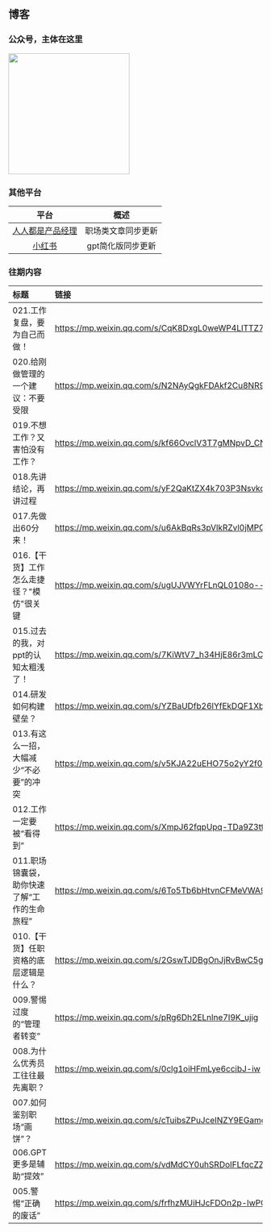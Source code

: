## 博客
### 公众号，主体在这里
<img src="https://github.com/user-attachments/assets/1a6c6fe1-61bc-440e-9295-2ea2e3e61628" width="240">

### 其他平台
| 平台 | 概述 |
|:----:|:----:|
| [人人都是产品经理](https://www.woshipm.com/u/1593272) | 职场类文章同步更新 |
| [小红书](https://www.xiaohongshu.com/user/profile/6673e18300000000070063a2) | gpt简化版同步更新 |

### 往期内容
| 标题 | 链接 |
|:-|:-|
| 021.工作复盘，要为自己而做！ | https://mp.weixin.qq.com/s/CqK8DxgL0weWP4LITTZ7Dg |
| 020.给刚做管理的一个建议：不要受限 | https://mp.weixin.qq.com/s/N2NAyQgkFDAkf2Cu8NR9Fg |
| 019.不想工作？又害怕没有工作？ | https://mp.weixin.qq.com/s/kf66OvclV3T7gMNpvD_CNQ |
| 018.先讲结论，再讲过程 | https://mp.weixin.qq.com/s/yF2QaKtZX4k703P3Nsvkcw |
| 017.先做出60分来！ | https://mp.weixin.qq.com/s/u6AkBqRs3pVlkRZvl0jMPQ |
| 016.【干货】工作怎么走捷径？"模仿"很关键 | https://mp.weixin.qq.com/s/ugUJVWYrFLnQL0108o--AQ|
| 015.过去的我，对ppt的认知太粗浅了！| https://mp.weixin.qq.com/s/7KiWtV7_h34HjE86r3mLCg|
| 014.研发如何构建壁垒？|https://mp.weixin.qq.com/s/YZBaUDfb26lYfEkDQF1Xbg|
| 013.有这么一招，大幅减少“不必要”的冲突|https://mp.weixin.qq.com/s/v5KJA22uEHO75o2yY2f0Tw|
| 012.工作一定要被“看得到”|https://mp.weixin.qq.com/s/XmpJ62fqpUpq-TDa9Z3tfA|
| 011.职场锦囊袋，助你快速了解“工作的生命旅程”|https://mp.weixin.qq.com/s/6To5Tb6bHtvnCFMeVWA93w|
| 010.【干货】任职资格的底层逻辑是什么？|https://mp.weixin.qq.com/s/2GswTJDBgOnJjRvBwC5gyA|
| 009.警惕过度的“管理者转变”|https://mp.weixin.qq.com/s/pRg6Dh2ELnlne7I9K_ujig|
| 008.为什么优秀员工往往最先离职？|https://mp.weixin.qq.com/s/0clg1oiHFmLye6ccibJ-iw|
| 007.如何鉴别职场“画饼”？|https://mp.weixin.qq.com/s/cTuibsZPuJceINZY9EGamg|
| 006.GPT更多是辅助“提效”|https://mp.weixin.qq.com/s/vdMdCY0uhSRDoIFLfqcZZg|
| 005.警惕“正确的废话”|https://mp.weixin.qq.com/s/frfhzMUiHJcFDOn2p-lwPQ|
